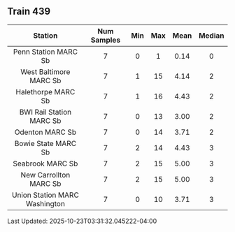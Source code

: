## Train 439

| Station | Num Samples | Min | Max | Mean | Median |
| :-----: | :---------: | :-: | :-: | :--: | :----: |
| Penn Station MARC Sb | 7 | 0 | 1 | 0.14 | 0 |
| West Baltimore MARC Sb | 7 | 1 | 15 | 4.14 | 2 |
| Halethorpe MARC Sb | 7 | 1 | 16 | 4.43 | 2 |
| BWI Rail Station MARC Sb | 7 | 0 | 13 | 3.00 | 2 |
| Odenton MARC Sb | 7 | 0 | 14 | 3.71 | 2 |
| Bowie State MARC Sb | 7 | 2 | 14 | 4.43 | 3 |
| Seabrook MARC Sb | 7 | 2 | 15 | 5.00 | 3 |
| New Carrollton MARC Sb | 7 | 2 | 15 | 5.00 | 3 |
| Union Station MARC Washington | 7 | 0 | 10 | 3.71 | 3 |


Last Updated: 2025-10-23T03:31:32.045222-04:00